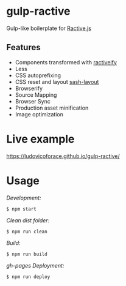 # gulp-ractive

Gulp-like boilerplate for [Ractive.js](https://ractive.js.org/)

## Features
- Components transformed with [ractiveify](https://github.com/norcalli/ractiveify)
- Less
- CSS autoprefixing
- CSS reset and layout [sash-layout](https://github.com/ludovicoforace/sash-layout)
- Browserify
- Source Mapping
- Browser Sync
- Production asset minification
- Image optimization

# Live example

https://ludovicoforace.github.io/gulp-ractive/

# Usage

*Development:*
```shell
$ npm start
```

*Clean dist folder:*
```shell
$ npm run clean
```

*Build:*
```shell
$ npm run build
```

*gh-pages Deployment:*
```shell
$ npm run deploy
```
